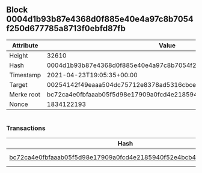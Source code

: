 ## Block 0004d1b93b87e4368d0f885e40e4a97c8b7054f250d677785a8713f0ebfd87fb

Attribute | Value
--- | ---
Height | 32610
Hash | 0004d1b93b87e4368d0f885e40e4a97c8b7054f250d677785a8713f0ebfd87fb
Timestamp | 2021-04-23T19:05:35+00:00
Target | 00254142f49eaaa504dc75712e8378ad5316cbcead634704b3734b6271167cc4
Merke root | bc72ca4e0fbfaaab05f5d98e17909a0fcd4e2185940f52e4bcb4b30e313c5d52
Nonce | 1834122193

```

```

### Transactions

Hash | Amount
--- | ---
[bc72ca4e0fbfaaab05f5d98e17909a0fcd4e2185940f52e4bcb4b30e313c5d52](bc72ca4e0fbfaaab05f5d98e17909a0fcd4e2185940f52e4bcb4b30e313c5d52.md) | 10.00000000 SKEPTI 
